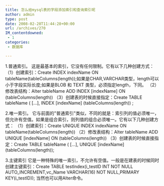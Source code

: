 ```yaml
---
title: 怎么给mysql表的字段添加索引和查询索引呢
author: admin
type: post
date: 2008-02-28T11:44:28+00:00
url: /archives/270
IM_contentdowned:
 - 1
categories:
 - 数据库

---
```

1.普通索引。
这是最基本的索引，它没有任何限制。它有以下几种创建方式：
（1）创建索引：Create INDEX indexName ON tableName(tableColumns(length));如果是CHAR,VARCHAR类型，length可以小于字段实际长度;如果是BLOB 和 TEXT 类型，必须指定length，下同。
（2）修改表结构：Alter tableName ADD INDEX [indexName] ON (tableColumns(length))
（3）创建表的时候直接指定：Create TABLE tableName ( \[…], INDEX [indexName\] (tableColumns(length)) ;

2.唯一索引。
它与前面的"普通索引"类似，不同的就是：索引列的值必须唯一，但允许有空值。如果是组合索引，则列值的组合必须唯一。它有以下几种创建方式：
（1）创建索引：Create UNIQUE INDEX indexName ON tableName(tableColumns(length))
（2）修改表结构：Alter tableName ADD UNIQUE [indexName] ON (tableColumns(length))
（3）创建表的时候直接指定：Create TABLE tableName ( \[…], UNIQUE [indexName\] (tableColumns(length));

3.主键索引
它是一种特殊的唯一索引，不允许有空值。一般是在建表的时候同时创建主键索引：Create TABLE testIndex(i\_testID INT NOT NULL AUTO\_INCREMENT,vc\_Name VARCHAR(16) NOT NULL,PRIMARY KEY(i\_testID)); 当然也可以用Alter命令。